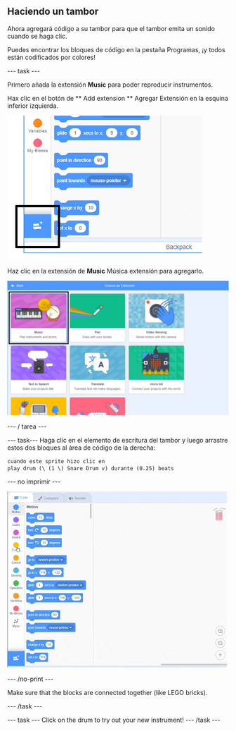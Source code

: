 ## Haciendo un tambor

Ahora agregará código a su tambor para que el tambor emita un sonido cuando se haga clic.

Puedes encontrar los bloques de código en la pestaña Programas, ¡y todos están codificados por colores!

\--- task \---

Primero añada la extensión **Music** para poder reproducir instrumentos.

Hax clic en el botón de ** Add extension ** Agregar Extensión en la esquina inferior izquierda.

![añadir botón de extensión resaltado](images/add-extension-annotated.png)

Haz clic en la extensión de **Music** Música extensión para agregarlo.

![extensión musica resaltada](images/click-music-annotated.png)

\--- / tarea \---

\--- task\--- Haga clic en el elemento de escritura del tambor y luego arrastre estos dos bloques al área de código de la derecha:

```blocks3
cuando este sprite hizo clic en
play drum (\ (1 \) Snare Drum v) durante (0.25) beats
```

\--- no imprimir \---

![captura de pantalla](images/connect-block.gif)

\--- /no-print \---

Make sure that the blocks are connected together (like LEGO bricks).

\--- /task \---

\--- task \--- Click on the drum to try out your new instrument! \--- /task \---